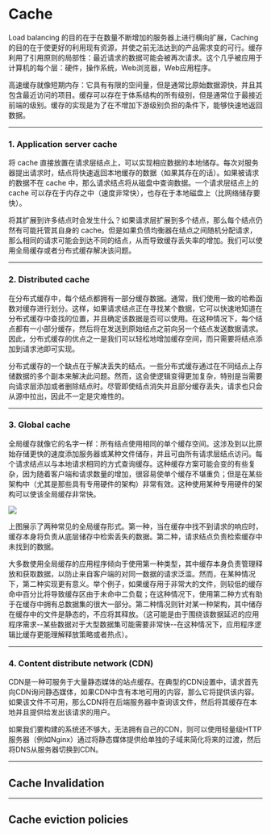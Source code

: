 # Cache

Load balancing 的目的在于在数量不断增加的服务器上进行横向扩展，Caching 的目的在于使更好的利用现有资源，并使之前无法达到的产品需求变的可行。缓存利用了引用原则的局部性：最近请求的数据可能会被再次请求。这个几乎被应用于计算机的每个层：硬件，操作系统，Web浏览器，Web应用程序。

高速缓存就像短期内存：它具有有限的空间量，但是通常比原始数据源快，并且其包含最近访问的项目。缓存可以存在于体系结构的所有级别，但是通常位于最接近前端的级别。缓存的实现是为了在不增加下游级别负担的条件下，能够快速地返回数据。

---

### 1. Application server cache

将 cache 直接放置在请求层结点上，可以实现相应数据的本地储存。每次对服务器提出请求时，结点将快速返回本地缓存的数据（如果其存在的话）。如果被请求的数据不在 cache 中，那么请求结点将从磁盘中查询数据。一个请求层结点上的 cache 可以存在于内存之中（速度非常快），也存在于本地磁盘上（比网络储存要快）。

将其扩展到许多结点时会发生什么？如果请求层扩展到多个结点，那么每个结点仍然有可能托管其自身的 cache。但是如果负债均衡器在结点之间随机分配请求，那么相同的请求可能会到达不同的结点，从而导致缓存丢失率的增加。我们可以使用全局缓存或者分布式缓存解决该问题。


---

### 2. Distributed cache

在分布式缓存中，每个结点都拥有一部分缓存数据。通常，我们使用一致的哈希函数对缓存进行划分。这样，如果请求结点正在寻找某个数据，它可以快速地知道在分布式缓存中查找的位置，并且确定该数据是否可以使用。在这种情况下，每个结点都有一小部分缓存，然后将在发送到原始结点之前向另一个结点发送数据请求。因此，分布式缓存的优点之一是我们可以轻松地增加缓存空间，而只需要将结点添加到请求池即可实现。

分布式缓存的一个缺点在于解决丢失的结点。一些分布式缓存通过在不同结点上存储数据的多个副本来解决此问题。然而，这会使逻辑变得更加复杂，特别是当需要向请求层添加或者删除结点时。尽管即使结点消失并且部分缓存丢失，请求也只会从源中拉出，因此不一定是灾难性的。

---

### 3. Global cache

全局缓存就像它的名字一样：所有结点使用相同的单个缓存空间。这涉及到以比原始存储更快的速度添加服务器或某种文件储存，并且可由所有请求层结点访问。每个请求结点以与本地请求相同的方式查询缓存。这种缓存方案可能会变的有些复杂，因为随着客户端和请求数量的增加，很容易使单个缓存不堪重负；但是在某些架构中（尤其是那些具有专用硬件的架构）非常有效。这种使用某种专用硬件的架构可以使该全局缓存非常快。

![](https://raw.githubusercontent.com/SaberDa/System-Design-Notes/master/notes/pic/global%20cache-1.png)

上图展示了两种常见的全局缓存形式。第一种，当在缓存中找不到请求的响应时，缓存本身将负责从底层储存中检索丢失的数据。第二种，请求结点负责检索缓存中未找到的数据。

大多数使用全局缓存的应用程序倾向于使用第一种类型，其中缓存本身负责管理释放和获取数据，以防止来自客户端的对同一数据的请求泛滥。然而，在某种情况下，第二种实现更有意义。举个例子，如果缓存用于非常大的文件，则较低的缓存命中百分比将导致缓存区由于未命中二负载；在这种情况下，使用第二种方式有助于在缓存中拥有总数据集的很大一部分。第二种情况则针对某一种架构，其中储存在缓存中的文件是静态的，不应将其释放。（这可能是由于围绕该数据延迟的应用程序需求--某些数据对于大型数据集可能需要非常快--在这种情况下，应用程序逻辑比缓存更能理解释放策略或者热点）。

---

### 4. Content distribute network (CDN)

CDN是一种可服务于大量静态媒体的站点缓存。在典型的CDN设置中，请求首先向CDN询问静态媒体，如果CDN中含有本地可用的内容，那么它将提供该内容。如果该文件不可用，那么CDN将在后端服务器中查询该文件，然后将其缓存在本地并且提供给发出该请求的用户。

如果我们要构建的系统还不够大，无法拥有自己的CDN，则可以使用轻量级HTTP服务器（例如Nginx）通过将静态媒体提供给单独的子域来简化将来的过渡，然后将DNS从服务器切换到CDN。

---

## Cache Invalidation

---

## Cache eviction policies